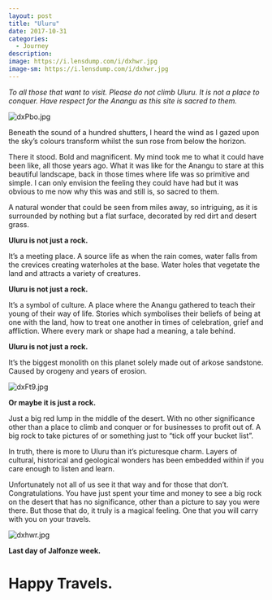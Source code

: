 ```yaml
---
layout: post
title: "Uluru"
date: 2017-10-31
categories:
  - Journey
description: 
image: https://i.lensdump.com/i/dxhwr.jpg
image-sm: https://i.lensdump.com/i/dxhwr.jpg
---
```


_To all those that want to visit. Please do not climb Uluru. It is not a place to conquer. Have respect for the Anangu as this site is sacred to them._

![dxPbo.jpg](https://i.lensdump.com/i/dxPbo.jpg)

Beneath the sound of a hundred shutters, I heard the wind as I gazed upon the sky’s colours transform whilst the sun rose from below the horizon.

There it stood. Bold and magnificent. My mind took me to what it could have been like, all those years ago. What it was like for the Anangu to stare at this beautiful landscape, back in those times where life was so primitive and simple. I can only envision the feeling they could have had but it was obvious to me now why this was and still is, so sacred to them.

A natural wonder that could be seen from miles away, so intriguing, as it is surrounded by nothing but a flat surface, decorated by red dirt and desert grass.

**Uluru is not just a rock.**

It’s a meeting place. A source life as when the rain comes, water falls from the crevices creating waterholes at the base. Water holes that vegetate the land and attracts a variety of creatures.

**Uluru is not just a rock.**

It’s a symbol of culture. A place where the Anangu gathered to teach their young of their way of life. Stories which symbolises their beliefs of being at one with the land, how to treat one another in times of celebration, grief and affliction. Where every mark or shape had a meaning, a tale behind.

**Uluru is not just a rock.**

It’s the biggest monolith on this planet solely made out of arkose sandstone. Caused by orogeny and years of erosion.

![dxFt9.jpg](https://i.lensdump.com/i/dxFt9.jpg)

**Or maybe it is just a rock.**

Just a big red lump in the middle of the desert. With no other significance other than a place to climb and conquer or for businesses to profit out of. A big rock to take pictures of or something just to “tick off your bucket list”.

In truth, there is more to Uluru than it’s picturesque charm. Layers of cultural, historical and geological wonders has been embedded within if you care enough to listen and learn.

Unfortunately not all of us see it that way and for those that don’t. Congratulations. You have just spent your time and money to see a big rock on the desert that has no significance, other than a picture to say you were there. But those that do, it truly is a magical feeling. One that you will carry with you on your travels.

![dxhwr.jpg](https://i.lensdump.com/i/dxhwr.jpg)

**Last day of Jalfonze week.**

# Happy Travels.

